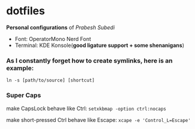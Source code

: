 # dotfiles
**Personal configurations** of *Prabesh Subedi*

- Font: OperatorMono Nerd Font
- Terminal: KDE Konsole(__good ligature support + some shenanigans__)
### As I constantly forget how to create symlinks, here is an example:
`ln -s [path/to/source] [shortcut]`

### Super Caps
 make CapsLock behave like Ctrl:
`setxkbmap -option ctrl:nocaps`

 make short-pressed Ctrl behave like Escape:
`xcape -e 'Control_L=Escape'`
